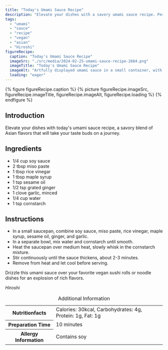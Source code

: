 ```yaml
---
title: "Today's Umami Sauce Recipe"
description: "Elevate your dishes with a savory umami sauce recipe. Perfect for vegan sushi or noodle dishes. Easy to make and bursting with rich Asian flavors."
tags:
  - "umami"
  - "sauce"
  - "recipe"
  - "vegan"
  - "asian"
  - "Hiroshi"
figureRecipe: 
  caption: "Today's Umami Sauce Recipe"
  imageSrc: "./src/media/2024-02-25-umami-sauce-recipe-2684.png"
  imageTitle: "Today's Umami Sauce Recipe"
  imageAlt: "Artfully displayed umami sauce in a small container, with a dripping spoon next to it, set on a minimalist table with a fresh herb garnish."
  loading: "eager"
---
```


{% figure figureRecipe.caption %}
{% picture figureRecipe.imageSrc, figureRecipe.imageTitle, figureRecipe.imageAlt, figureRecipe.loading %}
{% endfigure %}

## Introduction

Elevate your dishes with today's umami sauce recipe, a savory blend of Asian flavors that will take your taste buds on a journey.

## Ingredients

- 1/4 cup soy sauce
- 2 tbsp miso paste
- 1 tbsp rice vinegar
- 1 tbsp maple syrup
- 1 tsp sesame oil
- 1/2 tsp grated ginger
- 1 clove garlic, minced
- 1/4 cup water
- 1 tsp cornstarch

## Instructions

- In a small saucepan, combine soy sauce, miso paste, rice vinegar, maple syrup, sesame oil, ginger, and garlic.
- In a separate bowl, mix water and cornstarch until smooth.
- Heat the saucepan over medium heat, slowly whisk in the cornstarch mixture.
- Stir continuously until the sauce thickens, about 2-3 minutes.
- Remove from heat and let cool before serving.

Drizzle this umami sauce over your favorite vegan sushi rolls or noodle dishes for an explosion of rich flavors.

*Hiroshi*

<table><caption class='sr-only'>Additional Information</caption><tr><th>Nutritionfacts</th><td>Calories: 30kcal, Carbohydrates: 4g, Protein: 1g, Fat: 1g&nbsp;</td></tr><tr><th>Preparation Time</th><td>10 minutes&nbsp;</td></tr><tr><th>Allergy Information</th><td>Contains soy&nbsp;</td></tr></table>

